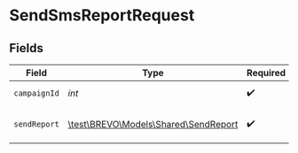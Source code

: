 # SendSmsReportRequest


## Fields

| Field                                                                     | Type                                                                      | Required                                                                  | Description                                                               |
| ------------------------------------------------------------------------- | ------------------------------------------------------------------------- | ------------------------------------------------------------------------- | ------------------------------------------------------------------------- |
| `campaignId`                                                              | *int*                                                                     | :heavy_check_mark:                                                        | id of the campaign                                                        |
| `sendReport`                                                              | [\test\BREVO\Models\Shared\SendReport](../../Models/Shared/SendReport.md) | :heavy_check_mark:                                                        | Values for send a report                                                  |